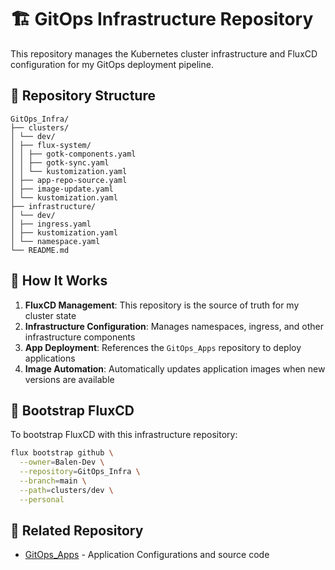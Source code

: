 # 🏗️ GitOps Infrastructure Repository

This repository manages the Kubernetes cluster infrastructure and FluxCD configuration for my GitOps deployment pipeline.

## 📁 Repository Structure

```
GitOps_Infra/
├── clusters/
│ └── dev/
│ ├── flux-system/
│ │ ├── gotk-components.yaml
│ │ ├── gotk-sync.yaml
│ │ └── kustomization.yaml
│ ├── app-repo-source.yaml
│ ├── image-update.yaml
│ └── kustomization.yaml
├── infrastructure/
│ └── dev/
│ ├── ingress.yaml
│ ├── kustomization.yaml
│ └── namespace.yaml
└── README.md
```

## 🔄 How It Works

1. **FluxCD Management**: This repository is the source of truth for my cluster state
2. **Infrastructure Configuration**: Manages namespaces, ingress, and other infrastructure components
3. **App Deployment**: References the `GitOps_Apps` repository to deploy applications
4. **Image Automation**: Automatically updates application images when new versions are available

## 🚀 Bootstrap FluxCD

To bootstrap FluxCD with this infrastructure repository:

```bash
flux bootstrap github \
  --owner=Balen-Dev \
  --repository=GitOps_Infra \
  --branch=main \
  --path=clusters/dev \
  --personal
```

## 🔗 Related Repository

- [GitOps_Apps](https://github.com/Balen-Dev/GitOps_Apps) - Application Configurations and source code
